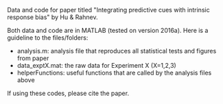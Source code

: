 Data and code for paper titled "Integrating predictive cues with intrinsic response bias" by Hu & Rahnev.

Both data and code are in MATLAB (tested on version 2016a). Here is a guideline to the files/folders:
- analysis.m: analysis file that reproduces all statistical tests and figures from paper
- data_exptX.mat: the raw data for Experiment X (X=1,2,3)
- helperFunctions: useful functions that are called by the analysis files above

If using these codes, please cite the paper. 
